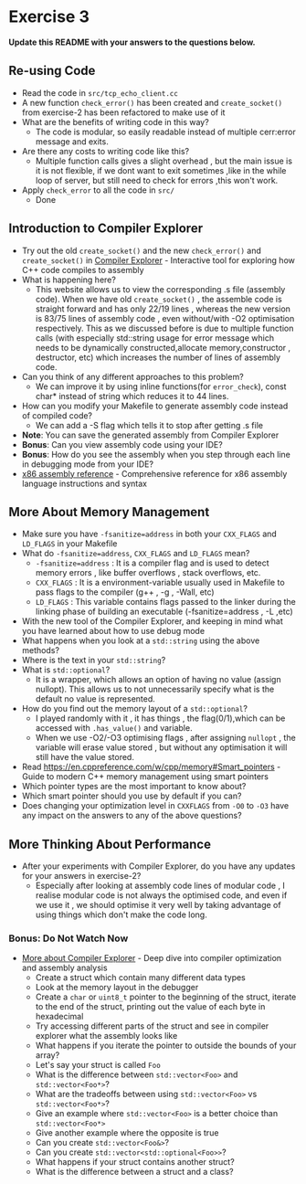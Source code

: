 # Exercise 3

**Update this README with your answers to the questions below.**

## Re-using Code

- Read the code in `src/tcp_echo_client.cc`
- A new function `check_error()` has been created and `create_socket()` from 
  exercise-2 has been refactored to make use of it
- What are the benefits of writing code in this way?
  - The code is modular, so easily readable instead of multiple cerr:error message and exits. 
- Are there any costs to writing code like this?
  - Multiple function calls gives a slight overhead , but the main issue is it is not flexible, if we dont want to exit sometimes ,like in the while loop of server, but still need to check for errors ,this won't work.
- Apply `check_error` to all the code in `src/`
  - Done

## Introduction to Compiler Explorer

- Try out the old `create_socket()` and the new `check_error()` and 
  `create_socket()` in [Compiler Explorer](https://godbolt.org) - Interactive 
  tool for exploring how C++ code compiles to assembly
- What is happening here?
  - This website allows us to view the corresponding .s file (assembly code). When we have old `create_socket()` , the assemble code is straight forward and has only 22/19 lines , whereas the new version is 83/75 lines of assembly code , even without/with -O2 optimisation respectively. This as we discussed before is due to multiple function calls (with especially std::string usage for error message which needs to be dynamically constructed,allocate memory,constructor , destructor, etc) which increases the number of lines of assembly code.
- Can you think of any different approaches to this problem?
  - We can improve it by using inline functions(for `error_check`), const char* instead of string which reduces it to 44 lines.  
- How can you modify your Makefile to generate assembly code instead of
  compiled code?
    - We can add a -S flag which tells it to stop after getting .s file
- **Note**: You can save the generated assembly from Compiler Explorer
- **Bonus**: Can you view assembly code using your IDE?
- **Bonus**: How do you see the assembly when you step through each line in
  debugging mode from your IDE?
- [x86 assembly reference](http://ref.x86asm.net/) - Comprehensive reference 
  for x86 assembly language instructions and syntax

## More About Memory Management

- Make sure you have `-fsanitize=address` in both your `CXX_FLAGS` and 
  `LD_FLAGS` in your Makefile
- What do `-fsanitize=address`, `CXX_FLAGS` and `LD_FLAGS` mean?
  - `-fsanitize=address` : It is a compiler flag and is used to detect memory errors , like buffer overflows , stack overflows, etc.
  - `CXX_FLAGS` : It is a environment-variable usually used in Makefile to pass flags to the compiler (g++ , -g , -Wall, etc)
  - `LD_FLAGS` : This variable contains flags passed to the linker during the linking phase of building an executable (-fsanitize=address , -L ,etc)
- With the new tool of the Compiler Explorer, and keeping in mind what you 
  have learned about how to use debug mode
- What happens when you look at a `std::string` using the above methods?
- Where is the text in your `std::string`?
- What is `std::optional`?
  - It is a wrapper, which allows an option of having no value (assign nullopt). This allows us to not unnecessarily specify what is the default no value is represented.
- How do you find out the memory layout of a `std::optional`?
  - I played randomly with it , it has  things , the flag(0/1),which can be accessed with `.has_value()` and variable. 
  - When we use -O2/-O3 optimising flags , after assigning `nullopt` , the variable will erase value stored , but without any optimisation it will still have the value stored. 
- Read https://en.cppreference.com/w/cpp/memory#Smart_pointers - Guide to 
  modern C++ memory management using smart pointers
- Which pointer types are the most important to know about?
- Which smart pointer should you use by default if you can?
- Does changing your optimization level in `CXXFLAGS` from `-O0` to `-O3` have
  any impact on the answers to any of the above questions?

## More Thinking About Performance

- After your experiments with Compiler Explorer, do you have any updates for
  your answers in exercise-2?
   - Especially after looking at assembly code lines of modular code , I realise modular code is not always the optimised code, and even if we use it , we should optimise it very well by taking advantage of using things which don't make the code long.

### Bonus: Do Not Watch Now 

- [More about Compiler Explorer](https://www.youtube.com/watch?v=bSkpMdDe4g4) - 
  Deep dive into compiler optimization and assembly analysis
  - Create a struct which contain many different data types
  - Look at the memory layout in the debugger
  - Create a `char` or `uint8_t` pointer to the beginning of the struct, 
    iterate to the end of the struct, printing out the value of each byte in 
    hexadecimal
  - Try accessing different parts of the struct and see in compiler explorer
    what the assembly looks like
  - What happens if you iterate the pointer to outside the bounds of your
    array?
  - Let's say your struct is called `Foo`
  - What is the difference between `std::vector<Foo>` and `std::vector<Foo*>`?
  - What are the tradeoffs between using `std::vector<Foo>` vs 
    `std::vector<Foo*>`? 
  - Give an example where `std::vector<Foo>` is a better choice than 
    `std::vector<Foo*>`
  - Give another example where the opposite is true
  - Can you create `std::vector<Foo&>`? 
  - Can you create `std::vector<std::optional<Foo>>`?
  - What happens if your struct contains another struct?
  - What is the difference between a struct and a class?